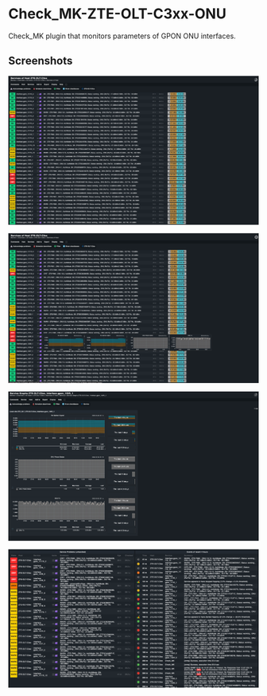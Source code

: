 # Check_MK-ZTE-OLT-C3xx-ONU

Check_MK plugin that monitors parameters of GPON ONU interfaces.

## Screenshots

![Screenshot 1](https://github.com/WojRep/Check_MK-ZTE-OLT-C3xx-ONU/blob/master/.html/zte_c3xx_onu-1.png?raw=true)

![Screenshot 2](https://github.com/WojRep/Check_MK-ZTE-OLT-C3xx-ONU/blob/master/.html/zte_c3xx_onu-2.png?raw=true)

![Screenshot 3](https://github.com/WojRep/Check_MK-ZTE-OLT-C3xx-ONU/blob/master/.html/zte_c3xx_onu-3.png?raw=true)

![Screenshot 41](https://github.com/WojRep/Check_MK-ZTE-OLT-C3xx-ONU/blob/master/.html/zte_c3xx_onu-4.png?raw=true)
